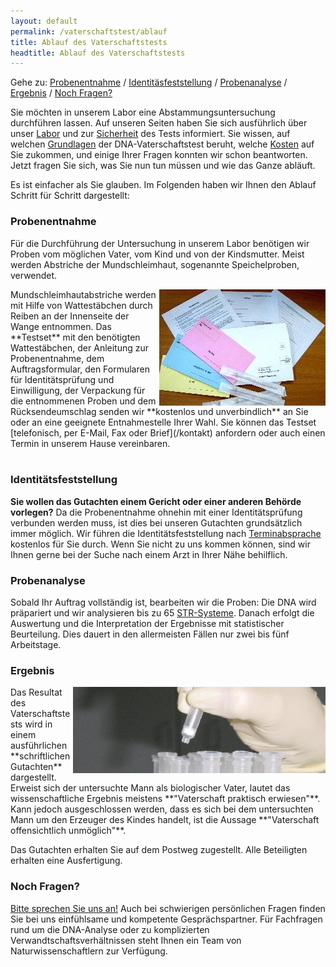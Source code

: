 ```yaml
---
layout: default
permalink: /vaterschaftstest/ablauf
title: Ablauf des Vaterschaftstests
headtitle: Ablauf des Vaterschaftstests
---
```

Gehe zu: [Probenentnahme](#probenentnahme) / [Identitäsfeststellung](#identitätsfeststellung) / [Probenanalyse](#probenanalyse) / [Ergebnis](#ergebnis) / [Noch Fragen?](#noch-fragen)

Sie möchten in unserem Labor eine Abstammungsuntersuchung durchführen lassen. Auf unseren Seiten haben Sie sich ausführlich über unser [Labor](/wir) und zur [Sicherheit](/vaterschaftstest/sicherheit) des Tests informiert. Sie wissen, auf welchen [Grundlagen](/vaterschaftstest/grundlagen) der DNA-Vaterschaftstest beruht, welche [Kosten](/vaterschaftstest/preise) auf Sie zukommen, und einige Ihrer Fragen konnten wir schon beantworten. Jetzt fragen Sie sich, was Sie nun tun müssen und wie das Ganze abläuft.

Es ist einfacher als Sie glauben. Im Folgenden haben wir Ihnen den Ablauf Schritt für Schritt dargestellt:

### Probenentnahme
Für die Durchführung der Untersuchung in unserem Labor benötigen wir Proben vom möglichen Vater, vom Kind und von der Kindsmutter. Meist werden Abstriche der Mundschleimhaut, sogenannte Speichelproben, verwendet.

<img src="/assets/testset.jpg" align="right">
Mundschleimhautabstriche werden mit Hilfe von Wattestäbchen durch Reiben an der Innenseite der Wange entnommen. Das **Testset** mit den benötigten Wattestäbchen, der Anleitung zur Probenentnahme, dem Auftragsformular, den Formularen für Identitätsprüfung und Einwilligung, der Verpackung für die entnommenen Proben und dem Rücksendeumschlag senden wir **kostenlos und unverbindlich** an Sie oder an eine geeignete Entnahmestelle Ihrer Wahl. Sie können das Testset [telefonisch, per E-Mail, Fax oder Brief](/kontakt) anfordern oder auch einen Termin in unserem Hause vereinbaren.<br><br>

### Identitätsfeststellung
**Sie wollen das Gutachten einem Gericht oder einer anderen Behörde vorlegen?** Da die Probenentnahme ohnehin mit einer Identitätsprüfung verbunden werden muss, ist dies bei unseren Gutachten grundsätzlich immer möglich. Wir führen die Identitätsfeststellung nach [Terminabsprache](/kontakt) kostenlos für Sie durch. Wenn Sie nicht zu uns kommen können, sind wir Ihnen gerne bei der Suche nach einem Arzt in Ihrer Nähe behilflich.

### Probenanalyse
Sobald Ihr Auftrag vollständig ist, bearbeiten wir die Proben: Die DNA wird präpariert und wir analysieren bis zu 65 [STR-Systeme](/vaterschaftstest/hintergrund). Danach erfolgt die Auswertung und die Interpretation der Ergebnisse mit statistischer Beurteilung. Dies dauert in den allermeisten Fällen nur zwei bis fünf Arbeitstage.

### Ergebnis
<img src="/assets/dna-prep.jpg" align="right">
Das Resultat des Vaterschaftstests wird in einem ausführlichen **schriftlichen Gutachten** dargestellt. Erweist sich der untersuchte Mann als biologischer Vater, lautet das wissenschaftliche Ergebnis meistens **"Vaterschaft praktisch erwiesen"**. Kann jedoch ausgeschlossen werden, dass es sich bei dem untersuchten Mann um den Erzeuger des Kindes handelt, ist die Aussage **"Vaterschaft offensichtlich unmöglich"**.

Das Gutachten erhalten Sie auf dem Postweg zugestellt. Alle Beteiligten erhalten eine Ausfertigung.

### Noch Fragen?
[Bitte sprechen Sie uns an!](/kontakt) Auch bei schwierigen persönlichen Fragen finden Sie bei uns einfühlsame und kompetente Gesprächspartner. Für Fachfragen rund um die DNA-Analyse oder zu komplizierten Verwandtschaftsverhältnissen steht Ihnen ein Team von Naturwissenschaftlern zur Verfügung.
